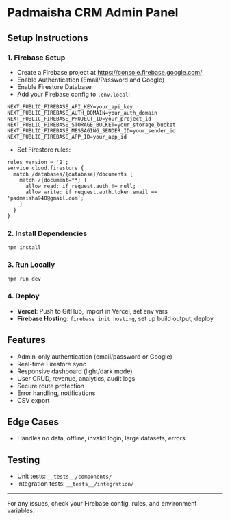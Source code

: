 # Padmaisha CRM Admin Panel

## Setup Instructions

### 1. Firebase Setup
- Create a Firebase project at https://console.firebase.google.com/
- Enable Authentication (Email/Password and Google)
- Enable Firestore Database
- Add your Firebase config to `.env.local`:

```
NEXT_PUBLIC_FIREBASE_API_KEY=your_api_key
NEXT_PUBLIC_FIREBASE_AUTH_DOMAIN=your_auth_domain
NEXT_PUBLIC_FIREBASE_PROJECT_ID=your_project_id
NEXT_PUBLIC_FIREBASE_STORAGE_BUCKET=your_storage_bucket
NEXT_PUBLIC_FIREBASE_MESSAGING_SENDER_ID=your_sender_id
NEXT_PUBLIC_FIREBASE_APP_ID=your_app_id
```

- Set Firestore rules:
```
rules_version = '2';
service cloud.firestore {
  match /databases/{database}/documents {
    match /{document=**} {
      allow read: if request.auth != null;
      allow write: if request.auth.token.email == 'padmaisha940@gmail.com';
    }
  }
}
```

### 2. Install Dependencies
```
npm install
```

### 3. Run Locally
```
npm run dev
```

### 4. Deploy
- **Vercel**: Push to GitHub, import in Vercel, set env vars
- **Firebase Hosting**: `firebase init hosting`, set up build output, deploy

## Features
- Admin-only authentication (email/password or Google)
- Real-time Firestore sync
- Responsive dashboard (light/dark mode)
- User CRUD, revenue, analytics, audit logs
- Secure route protection
- Error handling, notifications
- CSV export

## Edge Cases
- Handles no data, offline, invalid login, large datasets, errors

## Testing
- Unit tests: `__tests__/components/`
- Integration tests: `__tests__/integration/`

---
For any issues, check your Firebase config, rules, and environment variables.
